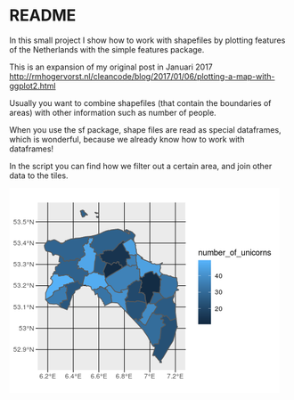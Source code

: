 # README

In this small project I show how to work with shapefiles by plotting
features of the Netherlands with the simple features package.

This is an expansion of my original post in Januari 2017
http://rmhogervorst.nl/cleancode/blog/2017/01/06/plotting-a-map-with-ggplot2.html

Usually you want to combine shapefiles (that contain the boundaries of areas) with other information such as number of people. 

When you use the sf package, shape files are read as special dataframes, which is wonderful, because we already know how to work with dataframes!

In the script you can find how we filter out a certain area, and 
join other data to the tiles. 

![](unicorns.png)

